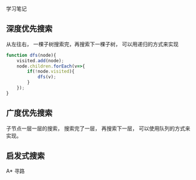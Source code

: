 学习笔记

## 深度优先搜索

从左往右， 一棵子树搜索完，再搜索下一棵子树， 可以用递归的方式来实现
```javascript
function dfs(node){
    visited.add(node);
    node.children.forEach(v=>{
        if(!node.visited){
            dfs(v);
        }
    });
}
```

## 广度优先搜索
子节点一层一层的搜索， 搜索完了一层， 再搜索下一层， 可以使用队列的方式来实现。

## 启发式搜索
A* 寻路